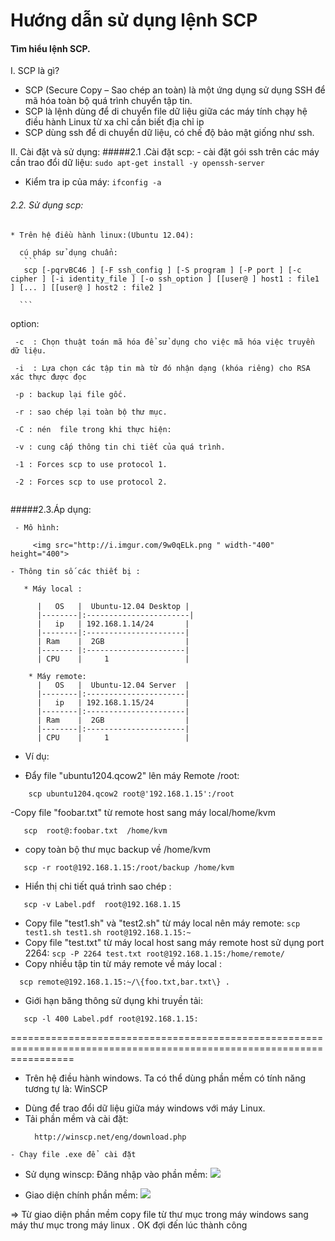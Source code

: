 Hướng dẫn sử dụng lệnh SCP
==========
#### Tìm hiểu lệnh SCP.

 I. SCP là gì?
- SCP (Secure Copy – Sao chép an toàn) là một ứng dụng sử dụng SSH để mã hóa toàn bộ quá trình chuyển tập tin.
- SCP  là lệnh dùng để di chuyển file dữ liệu giữa các máy tính chạy hệ điều hành Linux từ xa chỉ cần biết địa chỉ ip
- SCP dùng ssh để di chuyển dữ liệu, có chế độ bảo mật giống như ssh.

 II. Cài đặt và sử dụng:
  #####2.1 .Cài đặt scp:
    - cài đặt gói ssh trên các máy cần trao đổi dữ liệu:
     ```
      sudo apt-get install -y openssh-server
    ```
   - Kiểm tra ip của máy:
    ```
       ifconfig -a 
    ```
###### 2.2. Sử dụng scp:
   
    * Trên hệ điều hành linux:(Ubuntu 12.04):
     
      cú pháp sử dụng chuẩn:
       ```
       scp [-pqrvBC46 ] [-F ssh_config ] [-S program ] [-P port ] [-c cipher ] [-i identity_file ] [-o ssh_option ] [[user@ ] host1 : file1 ] [... ] [[user@ ] host2 : file2 ]
       
	  ```
  option:
   ```
    -c  : Chọn thuật toán mã hóa để sử dụng cho việc mã hóa việc truyền dữ liệu.
   
    -i  : Lựa chọn các tập tin mà từ đó nhận dạng (khóa riêng) cho RSA xác thực được đọc
	
    -p : backup lại file gốc.
	
    -r : sao chép lại toàn bộ thư mục.
    
    -C : nén  file trong khi thực hiện:
	   
    -v : cung cấp thông tin chi tiết của quá trình.
    
    -1 : Forces scp to use protocol 1.
   
    -2 : Forces scp to use protocol 2.
    
   ```
 

 #####2.3.Áp dụng:
  
     - Mô hình:
	   
         <img src="http://i.imgur.com/9w0qELk.png " width-"400" height="400"> 
		 
    - Thông tin số các thiết bị :
    
  ```    
     * Máy local :
       
        |   OS   |  Ubuntu-12.04 Desktop |
        |--------|:-----------------------|
        |   ip   | 192.168.1.14/24       |
        |--------|:----------------------|
        | Ram    |  2GB                  |
        |------- |:----------------------|
        | CPU    |     1                 |
        
      * Máy remote: 
        |   OS   |  Ubuntu-12.04 Server  |
        |--------|:----------------------|
        |   ip   | 192.168.1.15/24       |
        |--------|:----------------------|
        | Ram    |  2GB                  |
        |--------|:----------------------|
        | CPU    |     1                 |
   ```

  * Ví dụ:
  
   - Đẩy file "ubuntu1204.qcow2" lên máy Remote /root:
   ```
       scp ubuntu1204.qcow2 root@'192.168.1.15':/root
   ```
   -Copy  file "foobar.txt" từ remote host sang máy local/home/kvm
   
   ```
      scp  root@:foobar.txt  /home/kvm
   ```
   - copy toàn bộ thư mục backup về /home/kvm
   ```
      scp -r root@192.168.1.15:/root/backup /home/kvm
   ```
   - Hiển thị chi tiết quá trình sao chép : 
   ```
      scp -v Label.pdf  root@192.168.1.15
   ```
   - Copy file "test1.sh" và  "test2.sh" từ máy local nên máy remote:
    ```
       scp test1.sh test1.sh root@192.168.1.15:~
    ```
   - Copy file "test.txt" từ máy local host sang máy  remote host sử dụng port 2264:
    ```
      scp -P 2264 test.txt root@192.168.1.15:/home/remote/
    ```
  - Copy nhiều tập tin từ máy remote về máy local : 
   ```
     scp remote@192.168.1.15:~/\{foo.txt,bar.txt\} .
   ```
  - Giới hạn băng thông sử dụng khi truyền tải:
   ````
      scp -l 400 Label.pdf root@192.168.1.15:
   ````


 
   =======================================================================================================================
   * Trên hệ điều hành windows. Ta có thể dùng phần mềm có tính năng tương tự là: WinSCP
   - Dùng để trao đổi dữ liệu giữa máy windows với máy Linux.
   - Tải phần mềm và cài đặt:
     ```
	   http://winscp.net/eng/download.php
	 ```
	- Chạy file .exe để  cài đặt
	 


	
  - Sử dụng winscp: 
      Đăng nhập vào phần mềm:
	   <img src="http://i.imgur.com/gIdXo3C.png">


  - Giao diện chính phần mềm:
          <img src="http://i.imgur.com/NqimEhz.png">


   => Từ giao diện phần mềm copy file từ thư mục trong  máy windows sang máy thư mục trong máy linux . OK đợi đến lúc thành công
